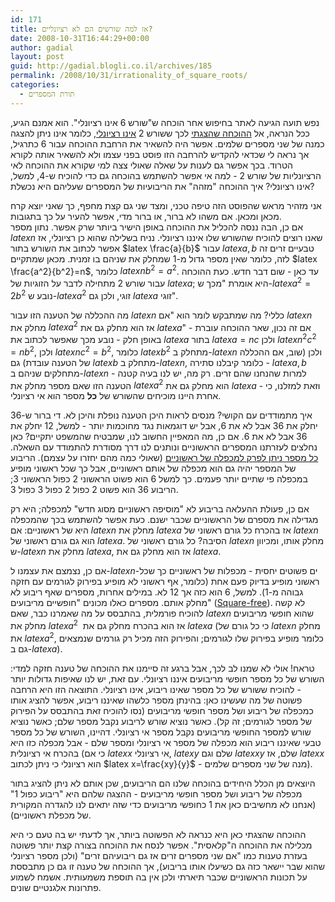 ```yaml
---
id: 171
title: אז למה שורשים הם לא רציונליים?
date: 2008-10-31T16:44:29+00:00
author: gadial
layout: post
guid: http://gadial.blogli.co.il/archives/185
permalink: /2008/10/31/irrationality_of_square_roots/
categories:
  - תורת המספרים
---
```

נפש תועה הגיעה לאתר בחיפוש אחר הוכחה ש"שורש 6 אינו רציונלי". הוא אמנם הגיע, ככל הנראה, אל [ההוכחה שהצגתי](http://www.gadial.net/?p=27) לכך ששורש 2 [אינו רציונלי](http://he.wikipedia.org/wiki/%D7%9E%D7%A1%D7%A4%D7%A8_%D7%90%D7%99_%D7%A8%D7%A6%D7%99%D7%95%D7%A0%D7%9C%D7%99), כלומר אינו ניתן להצגה כמנה של שני מספרים שלמים. אפשר היה להשאיר את הרחבת ההוכחה עבור 6 כתרגיל, אך נראה לי שכדאי להקדיש להרחבה הזו פוסט בפני עצמו ולא להשאיר אותה לקורא הטרוד. בכך אפשר גם לענות על שאלה שאולי צצה למי שקורא את ההוכחה לאי הרציונליות של שורש 2 - למה אי אפשר להשתמש בהוכחה גם כדי להוכיח ש-4, למשל, אינו רציונלי? איך ההוכחה "מזהה" את הריבועיות של המספרים שעליהם היא נכשלת?

אני מזהיר מראש שהפוסט הזה טיפה טכני, ומצד שני גם קצת מחפף, כך שאני יוצא קרח מכאן ומכאן. אם משהו לא ברור, או ברור מדי, אפשר להעיר על כך בתגובות.  
אם כן, הבה ננסה להכליל את ההוכחה באופן הישיר ביותר שרק אפשר. נתון מספר $latex n$ שאנו רוצים להוכיח שהשורש שלו איננו רציונלי. נניח בשלילה שהוא כן רציונלי, אז אפשר לכתוב את השורש בתור $latex \frac{a}{b}$ עבור $latex a,b$ טבעיים זרים זה לזה, כלומר שאין מספר גדול מ-1 שמחלק את שניהם בו זמנית. מכאן שמתקיים $latex \frac{a^2}{b^2}=n$, כלומר $latex nb^2=a^2$. עד כאן - שום דבר חדש. כעת ההוכחה עבור שורש 2 מתחילה לדבר על הזוגיות של $latex a$; היא אומרת "מכך ש-$latex a^2=2b^2$ נובע ש-$latex a^2$ זוגי, ולכן גם $latex a$ זוגי".

מה ההכללה של הטענה הזו עבור $latex n$ כללי? מה שמתבקש לומר הוא "אם $latex n$ מחלק את $latex a^2$ אז הוא מחלק גם את $latex a$" - אם זה נכון, שאר ההוכחה עוברת באופן חלק - נובע מכך שאפשר לכתוב את $latex a$ בתור $latex a=nc$ ולכן $latex n^2c^2=nb^2$, ולכן $latex nc^2=b^2$, כלומר $latex b^2$ מתחלק ב-$latex n$ ולכן (שוב, אם ההכללה של הטענה עובדת) גם $latex b$ מתחלק ב-$latex n$, כלומר קיבלנו סתירה - $latex a,b$ מתחלקים שניהם ב-$latex n$ למרות שהנחנו שהם זרים. רק מה, יש לנו בעיה קטנה - הטענה הזו שאם מספר מחלק את $latex a^2$ הוא מחלק גם את $latex a$ - וזאת למזלנו, כי אחרת היינו מוכיחים שהשורש של **כל** מספר הוא אי רציונלי.

איך מתמודדים עם הקושי? מנסים לראות היכן הטענה נופלת והיכן לא. די ברור ש-36 יחלק את 36 אבל לא את 6, אבל יש דוגמאות נגד מחוכמות יותר - למשל, 12 יחלק את 36 אבל לא את 6. אם כן, מה המאפיין החשוב לנו, שמבטיח שהמשפט יתקיים? כאן נחלצים לעזרתנו המספרים הראשוניים ונותנים לנו דרך מסודרת להתמודד עם השאלה. [כל מספר ניתן לפרק למכפלה של ראשוניים](http://he.wikipedia.org/wiki/%D7%94%D7%9E%D7%A9%D7%A4%D7%98_%D7%94%D7%99%D7%A1%D7%95%D7%93%D7%99_%D7%A9%D7%9C_%D7%94%D7%90%D7%A8%D7%99%D7%AA%D7%9E%D7%98%D7%99%D7%A7%D7%94) (שאולי כמה מהם יחזרו על עצמם). הריבוע של המספר יהיה גם הוא מכפלה של אותם ראשוניים, אבל כך שכל ראשוני מופיע במכפלה פי שתיים יותר פעמים. כך למשל 6 הוא פשוט הראשוני 2 כפול הראשוני 3; הריבוע 36 הוא פשוט 2 כפול 2 כפול 3 כפול 3.

אם כן, פעולת ההעלאה בריבוע לא "מוסיפה ראשוניים מסוג חדש" למכפלה; היא רק מגדילה את מספרם של הראשוניים שכבר ישנם. כעת אפשר להשתמש בכך שהמכפלה היא של ראשוניים: אם $latex n$ מחלק את $latex a$ אז בהכרח כל גורם ראשוני של $latex n$ הוא גם גורם ראשוני של $latex a$. הסיבה? כל גורם ראשוני של $latex n$ מחלק אותו, ומכיוון ש-$latex n$ מחלק את $latex a$, אז הוא מחלק גם את $latex a$.

אם כן, נצמצם את עצמנו ל-$latex n$-ים פשוטים יחסית - מכפלות של ראשוניים כך שכל ראשוני מופיע בדיוק פעם אחת (כלומר, אף ראשוני לא מופיע בפירוק לגורמים עם חזקה גבוהה מ-1). למשל, 6 הוא כזה אך 12 לא. במילים אחרות, מספרים שאף ריבוע לא מחלק אותם. מספרים כאלו מכונים "חופשיים מריבועים" ([Square-free](http://en.wikipedia.org/wiki/Square-free_integer)). לא קשה להוכיח פורמלית, בהתבסס על מה שאמרנו כבר, שאם $latex n$ שהוא חופשי מריבועים מחלק את $latex a^2$  אז הוא בהכרח מחלק גם את $latex a$ (כי כל גורם של $latex n$ מחלק את $latex a^2$, כלומר מופיע בפירוק שלו לגורמים; והפירוק הזה מכיל רק גורמים שנמצאים גם ב-$latex a$).

טראח! אולי לא שמנו לב לכך, אבל ברגע זה סיימנו את ההוכחה של טענה חזקה למדי: השורש של כל מספר חופשי מריבועים איננו רציונלי. עם זאת, יש לנו שאיפות גדולות יותר - להוכיח ששורש של כל מספר שאינו ריבוע, אינו רציונלי. התוצאה הזו היא הרחבה פשוטה של מה שעשינו כאן: בהינתן מספר כלשהו שאיננו ריבוע, אפשר להציג אותו כמכפלה של ריבוע ושל מספר חופשי מריבועים (נסו להוכיח זאת בהתבסס על הפירוק של מספר לגורמים; זה קל). כאשר נוציא שורש לריבוע נקבל מספר שלם; כאשר נוציא שורש למספר החופשי מריבועים נקבל מספר אי רציונלי. דהיינו, השורש של כל מספר טבעי שאיננו ריבוע הוא מכפלה של מספר אי רציונלי ומספר שלם - אבל מכפלה כזו היא בהכרח אי רציונלית (כי אם $latex x$ אי רציונלי, $latex y$ שלם וגם $latex xy$ שלם, אז $latex x$ הוא רציונלי כי ניתן לכתוב $latex x=\frac{xy}{y}$ - מנה של שני מספרים שלמים).

היוצאים מן הכלל היחידים בהוכחה שלנו הם הריבועים, שכן אותם לא ניתן להציג בתור מכפלה של ריבוע ושל מספר חופשי מריבועים - ההצגה שלהם היא "ריבוע כפול 1" (אנחנו לא מחשיבים כאן את 1 כחופשי מריבועים כדי שזה יתאים לנו להגדרה המקורית של מכפלת ראשוניים).

ההוכחה שהצגתי כאן היא כנראה לא הפשוטה ביותר, אך לדעתי יש בה טעם כי היא מכלילה את ההוכחה ה"קלאסית". אפשר לנסח את ההוכחה בצורה קצת יותר פשוטה בעזרת טענות כמו "אם שני מספרים זרים אז גם ריבועיהם זרים" (ולכן מספר רציונלי שהוא שבר יישאר כזה גם כשיעלו אותו בריבוע), אך ההוכחה של טענה זו גם כן מתבססת על תכונות הראשוניים שכבר תיארתי ולכן אין בה תוספת משמעותית. אשמח לשמוע פתרונות אלגנטיים שונים.